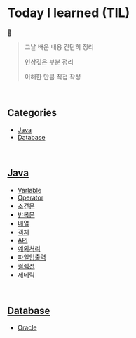 # Today I learned (TIL)
📖
> 그날 배운 내용 간단히 정리
> 
> 인상깊은 부분 정리
> 
> 이해한 만큼 직접 작성


<br/>

## Categories

* [Java](#Java)
* [Database](#Database)

<br/>

## [Java](https://github.com/inhoru/TIL/tree/main/Java)
- [Varlable](https://github.com/inhoru/TIL/tree/main/Java/Varlable)
- [Operator](https://github.com/inhoru/TIL/tree/main/Java/Operator)
- [조건문](https://github.com/inhoru/TIL/tree/main/Java/%EC%A1%B0%EA%B1%B4%EB%AC%B8)
- [반복문](https://github.com/inhoru/TIL/tree/main/Java/%EB%B0%98%EB%B3%B5%EB%AC%B8)
- [배열](https://github.com/inhoru/TIL/tree/main/Java/%EB%B0%B0%EC%97%B4)
- [객체](https://github.com/inhoru/TIL/tree/main/Java/%EA%B0%9D%EC%B2%B4)
- [API](https://github.com/inhoru/TIL/tree/main/Java/API)
- [예외처리](https://github.com/inhoru/TIL/blob/main/Java/%EC%98%88%EC%99%B8%20%EC%B2%98%EB%A6%AC.md)
- [파일입출력](https://github.com/inhoru/TIL/tree/main/Java/%EC%9E%85%EC%B6%9C%EB%A0%A5(IO))
- [컬렉션](https://github.com/inhoru/TIL/tree/main/Java/%EC%BB%AC%EB%A0%89%EC%85%98)
- [제네릭](https://github.com/inhoru/TIL/tree/main/Java/%EC%A0%9C%EB%84%A4%EB%A6%AD)

<br/>

## [Database](https://github.com/inhoru/TIL/tree/main/Database)
- [Oracle](https://github.com/inhoru/TIL/tree/main/Database/Oracle)
